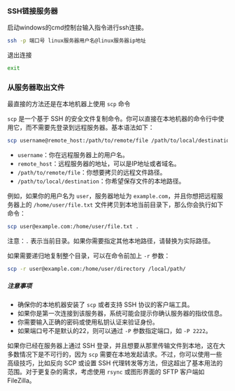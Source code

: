 ### SSH链接服务器

启动windows的cmd控制台输入指令进行ssh连接。

```sh
ssh -p 端口号 linux服务器用户名@linux服务器ip地址
```

退出连接

```sh
exit
```

### 从服务器取出文件

最直接的方法还是在本地机器上使用 `scp` 命令

`scp` 是一个基于 SSH 的安全文件复制命令。你可以直接在本地机器的命令行中使用它，而不需要先登录到远程服务器。基本语法如下：

```sh
scp username@remote_host:/path/to/remote/file /path/to/local/destination
```

- `username`：你在远程服务器上的用户名。
- `remote_host`：远程服务器的地址，可以是IP地址或者域名。
- `/path/to/remote/file`：你想要拷贝的远程文件路径。
- `/path/to/local/destination`：你希望保存文件的本地路径。

例如，如果你的用户名为 `user`，服务器地址为 `example.com`，并且你想把远程服务器上的 `/home/user/file.txt` 文件拷贝到本地当前目录下，那么你会执行如下命令：

```sh
scp user@example.com:/home/user/file.txt .
```

注意：`.` 表示当前目录。如果你需要指定其他本地路径，请替换为实际路径。

如果需要递归地复制整个目录，可以在命令前加上 `-r` 参数：

```sh
scp -r user@example.com:/home/user/directory /local/path/
```

##### 注意事项

- 确保你的本地机器安装了 `scp` 或者支持 SSH 协议的客户端工具。
- 如果你是第一次连接到该服务器，系统可能会提示你确认服务器的指纹信息。
- 你需要输入正确的密码或使用私钥认证来验证身份。
- 如果端口号不是默认的22，则可以通过 `-P` 参数指定端口，如 `-P 2222`。

如果你已经在服务器上通过 SSH 登录，并且想要从那里传输文件到本地，这在大多数情况下是不可行的，因为 `scp` 需要在本地发起请求。不过，你可以使用一些高级技巧，比如反向 SCP 或设置 SSH 代理转发等方法，但这超出了基本用法的范围。对于更复杂的需求，考虑使用 `rsync` 或图形界面的 SFTP 客户端如 FileZilla。